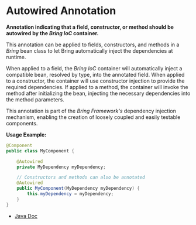 # Autowired Annotation

**Annotation indicating that a field, constructor, or method should be autowired by the *Bring IoC* container.**

This annotation can be applied to fields, constructors, and methods in a *Bring* bean class to let Bring automatically inject the dependencies at runtime.

When applied to a field, the *Bring IoC* container will automatically inject a compatible bean, resolved by type, into the annotated field. When applied to a constructor, the container will use constructor injection to provide the required dependencies. If applied to a method, the container will invoke the method after initializing the bean, injecting the necessary dependencies into the method parameters.

This annotation is part of the *Bring Framework's* dependency injection mechanism, enabling the creation of loosely coupled and easily testable components.

**Usage Example:**
```java
@Component
public class MyComponent {

    @Autowired
    private MyDependency myDependency;

    // Constructors and methods can also be annotated
    @Autowired
    public MyComponent(MyDependency myDependency) {
        this.myDependency = myDependency;
    }
}
```

- [Java Doc](https://BlyznytsiaOrg.github.io/bring-core-javadoc/com/bobocode/bring/core/annotation/Autowired.html)